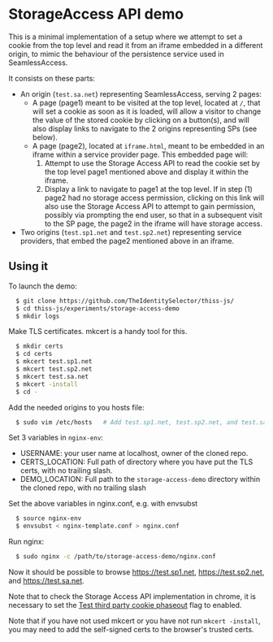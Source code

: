 
# StorageAccess API demo

This is a minimal implementation of a setup where we attempt to set
a cookie from the top level and read it from an iframe embedded in
a different origin, to mimic the behaviour of the persistence service
used in SeamlessAccess.

It consists on these parts:

* An origin (`test.sa.net`) representing SeamlessAccess, serving 2 pages:
  * A page (page1) meant to be visited at the top level, located at `/`,
    that will set a cookie as soon as it is loaded, will allow a visitor
    to change the value of the stored cookie by clicking on a button(s),
    and will also display links to navigate to the 2 origins
    representing SPs (see below).
  * A page (page2), located at `iframe.html`, meant to be embedded in an
    iframe within a service provider page. This embedded page will:
    1. Attempt to use the Storage Access API to read the cookie set
       by the top level page1 mentioned above and display it within the
       iframe.
    2. Display a link to navigate to page1 at the top level. If in step (1)
       page2 had no storage access permission, clicking on this link will
       also use the Storage Access API to attempt to gain permission, possibly
       via prompting the end user, so that in a subsequent visit to the SP
       page, the page2 in the iframe will have storage access.
* Two origins (`test.sp1.net` and `test.sp2.net`) representing service
  providers, that embed the page2 mentioned above in an iframe.

## Using it

To launch the demo:

```bash
  $ git clone https://github.com/TheIdentitySelector/thiss-js/
  $ cd thiss-js/experiments/storage-access-demo
  $ mkdir logs
```

Make TLS certificates. mkcert is a handy tool for this.

```bash
  $ mkdir certs
  $ cd certs
  $ mkcert test.sp1.net
  $ mkcert test.sp2.net
  $ mkcert test.sa.net
  $ mkcert -install
  $ cd -
```

Add the needed origins to you hosts file:

```bash
  $ sudo vim /etc/hosts   # Add test.sp1.net, test.sp2.net, and test.sa.net to 127.0.0.1
```

Set 3 variables in `nginx-env`:

* USERNAME: your user name at localhost, owner of the cloned repo.
* CERTS_LOCATION: Full path of directory where you have put the TLS certs,
  with no trailing slash.
* DEMO_LOCATION: Full path to the `storage-access-demo` directory within
  the cloned repo, with no trailing slash

Set the above variables in nginx.conf, e.g. with envsubst

```bash
  $ source nginx-env
  $ envsubst < nginx-template.conf > nginx.conf
```

Run nginx:

```bash
  $ sudo nginx -c /path/to/storage-access-demo/nginx.conf
```

Now it should be possible to browse https://test.sp1.net, https://test.sp2.net,
and https://test.sa.net.

Note that to check the Storage Access API implementation in chrome, it is
necessary to set the [Test third party cookie phaseout](chrome://flags/#test-third-party-cookie-phaseout)
flag to enabled.

Note that if you have not used mkcert or you have not run `mkcert -install`,
you may need to add the self-signed certs to the browser's trusted certs.
